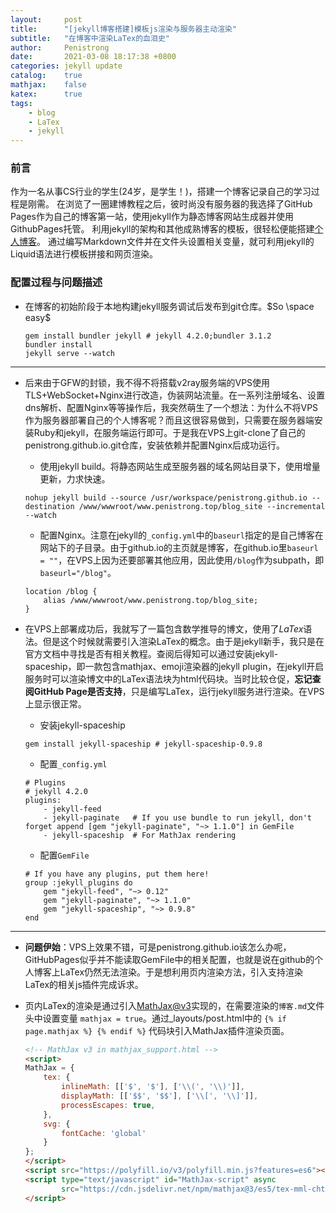 ```yaml
---
layout:     post
title:      "[jekyll博客搭建]模板js渲染与服务器主动渲染"
subtitle:   "在博客中渲染LaTex的血泪史"
author:     Penistrong
date:       2021-03-08 18:17:38 +0800
categories: jekyll update
catalog:    true
mathjax:    false
katex:      true
tags:
    - blog
    - LaTex
    - jekyll
---
```


### 前言

作为一名从事CS行业的学生(24岁，是学生！)，搭建一个博客记录自己的学习过程是刚需。
在浏览了一圈建博教程之后，彼时尚没有服务器的我选择了GitHub Pages作为自己的博客第一站，使用jekyll作为静态博客网站生成器并使用GithubPages托管。
利用jekyll的架构和其他成熟博客的模板，很轻松便能搭建[个人博客](https://penistrong.github.io)。
通过编写Markdown文件并在文件头设置相关变量，就可利用jekyll的Liquid语法进行模板拼接和网页渲染。

### 配置过程与问题描述

- 在博客的初始阶段于本地构建jekyll服务调试后发布到git仓库。$So \space easy$

    ```shell
    gem install bundler jekyll # jekyll 4.2.0;bundler 3.1.2
    bundler install
    jekyll serve --watch
    ```

---

- 后来由于GFW的封锁，我不得不将搭载v2ray服务端的VPS使用TLS+WebSocket+Nginx进行改造，伪装网站流量。在一系列注册域名、设置dns解析、配置Nginx等等操作后，我突然萌生了一个想法：为什么不将VPS作为服务器部署自己的个人博客呢？而且这很容易做到，只需要在服务器端安装Ruby和jekyll，在服务端运行即可。于是我在VPS上git-clone了自己的penistrong.github.io.git仓库，安装依赖并配置Nginx后成功运行。
    - 使用jekyll build。将静态网站生成至服务器的域名网站目录下，使用增量更新，力求快速。

    ```shell
    nohup jekyll build --source /usr/workspace/penistrong.github.io --destination /www/wwwroot/www.penistrong.top/blog_site --incremental --watch
    ```

    - 配置Nginx。注意在jekyll的`_config.yml`中的`baseurl`指定的是自己博客在网站下的子目录。由于github.io的主页就是博客，在github.io里`baseurl = ""`，在VPS上因为还要部署其他应用，因此使用`/blog`作为subpath，即`baseurl="/blog"`。

    ```nginx
    location /blog {
        alias /www/wwwroot/www.penistrong.top/blog_site;
    }
    ```

- 在VPS上部署成功后，我就写了一篇包含数学推导的博文，使用了$LaTex$语法。但是这个时候就需要引入渲染LaTex的概念。由于是jekyll新手，我只是在官方文档中寻找是否有相关教程。查阅后得知可以通过安装jekyll-spaceship，即一款包含mathjax、emoji渲染器的jekyll plugin，在jekyll开启服务时可以渲染博文中的LaTex语法块为html代码块。当时比较仓促，**忘记查阅GitHub Page是否支持**，只是编写LaTex，运行jekyll服务进行渲染。在VPS上显示很正常。
    - 安装jekyll-spaceship

    ```shell
    gem install jekyll-spaceship # jekyll-spaceship-0.9.8
    ```

    - 配置`_config.yml`

    ```shell
    # Plugins
    # jekyll 4.2.0
    plugins:
        - jekyll-feed
        - jekyll-paginate   # If you use bundle to run jekyll, don't forget append [gem "jekyll-paginate", "~> 1.1.0"] in GemFile
        - jekyll-spaceship  # For MathJax rendering
    ```

    - 配置`GemFile`

    ```shell
    # If you have any plugins, put them here!
    group :jekyll_plugins do
        gem "jekyll-feed", "~> 0.12"
        gem "jekyll-paginate", "~> 1.1.0"
        gem "jekyll-spaceship", "~> 0.9.8"
    end
    ```

---

- **问题伊始**：VPS上效果不错，可是penistrong.github.io该怎么办呢，GitHubPages似乎并不能读取GemFile中的相关配置，也就是说在github的个人博客上LaTex仍然无法渲染。于是想利用页内渲染方法，引入支持渲染LaTex的相关js插件完成诉求。

- 页内LaTex的渲染是通过引入[MathJax@v3](http://docs.mathjax.org/en/latest/index.html)实现的，在需要渲染的`博客.md`文件头中设置变量 ` mathjax = true `。通过_layouts/post.html中的 ` {% if page.mathjax %} {% endif %} ` 代码块引入MathJax插件渲染页面。
    ```html
    <!-- MathJax v3 in mathjax_support.html -->
    <script>
    MathJax = {
        tex: {
            inlineMath: [['$', '$'], ['\\(', '\\)']],
            displayMath: [['$$', '$$'], ['\\[', '\\]']],
            processEscapes: true,
        },
        svg: {
            fontCache: 'global'
        }
    };
    </script>
    <script src="https://polyfill.io/v3/polyfill.min.js?features=es6"></script>
    <script type="text/javascript" id="MathJax-script" async
            src="https://cdn.jsdelivr.net/npm/mathjax@3/es5/tex-mml-chtml.js">
    </script>
    ```

